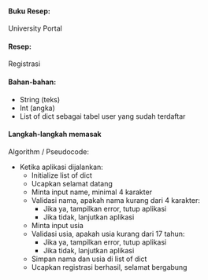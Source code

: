 #### Buku Resep: 
University Portal

#### Resep: 
Registrasi

#### Bahan-bahan: 
- String (teks)
- Int (angka)
- List of dict sebagai tabel user yang sudah terdaftar

#### Langkah-langkah memasak
Algorithm / Pseudocode:
- Ketika aplikasi dijalankan:
    * Initialize list of dict
    * Ucapkan selamat datang
    * Minta input name, minimal 4 karakter
    * Validasi nama, apakah nama kurang dari 4 karakter:
        + Jika ya, tampilkan error, tutup aplikasi
        + Jika tidak, lanjutkan aplikasi
    * Minta input usia
    * Validasi usia, apakah usia kurang dari 17 tahun:
        + Jika ya, tampilkan error, tutup aplikasi
        + Jika tidak, lanjutkan aplikasi
    * Simpan nama dan usia di list of dict
    * Ucapkan registrasi berhasil, selamat bergabung